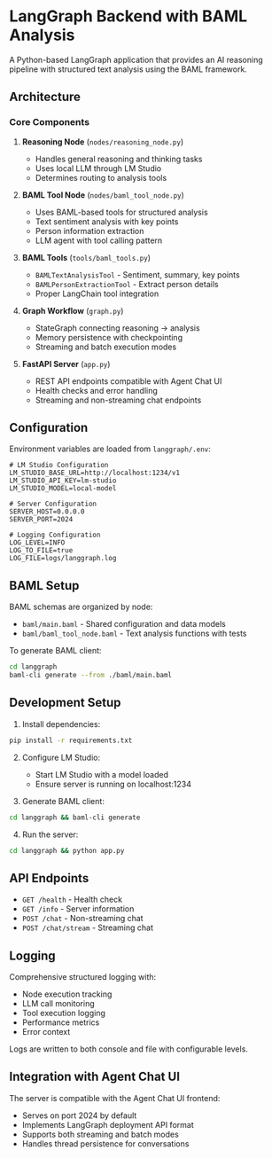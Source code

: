 # LangGraph Backend with BAML Analysis

A Python-based LangGraph application that provides an AI reasoning pipeline with structured text analysis using the BAML framework.

## Architecture

### Core Components

1. **Reasoning Node** (`nodes/reasoning_node.py`)
   - Handles general reasoning and thinking tasks
   - Uses local LLM through LM Studio
   - Determines routing to analysis tools

2. **BAML Tool Node** (`nodes/baml_tool_node.py`)  
   - Uses BAML-based tools for structured analysis
   - Text sentiment analysis with key points
   - Person information extraction
   - LLM agent with tool calling pattern

3. **BAML Tools** (`tools/baml_tools.py`)
   - `BAMLTextAnalysisTool` - Sentiment, summary, key points
   - `BAMLPersonExtractionTool` - Extract person details
   - Proper LangChain tool integration

4. **Graph Workflow** (`graph.py`)
   - StateGraph connecting reasoning → analysis
   - Memory persistence with checkpointing
   - Streaming and batch execution modes

5. **FastAPI Server** (`app.py`)
   - REST API endpoints compatible with Agent Chat UI
   - Health checks and error handling
   - Streaming and non-streaming chat endpoints

## Configuration

Environment variables are loaded from `langgraph/.env`:

```env
# LM Studio Configuration
LM_STUDIO_BASE_URL=http://localhost:1234/v1
LM_STUDIO_API_KEY=lm-studio
LM_STUDIO_MODEL=local-model

# Server Configuration  
SERVER_HOST=0.0.0.0
SERVER_PORT=2024

# Logging Configuration
LOG_LEVEL=INFO
LOG_TO_FILE=true
LOG_FILE=logs/langgraph.log
```

## BAML Setup

BAML schemas are organized by node:

- `baml/main.baml` - Shared configuration and data models
- `baml/baml_tool_node.baml` - Text analysis functions with tests

To generate BAML client:
```bash
cd langgraph
baml-cli generate --from ./baml/main.baml
```

## Development Setup

1. Install dependencies:
```bash
pip install -r requirements.txt
```

2. Configure LM Studio:
   - Start LM Studio with a model loaded
   - Ensure server is running on localhost:1234

3. Generate BAML client:
```bash
cd langgraph && baml-cli generate
```

4. Run the server:
```bash
cd langgraph && python app.py
```

## API Endpoints

- `GET /health` - Health check
- `GET /info` - Server information  
- `POST /chat` - Non-streaming chat
- `POST /chat/stream` - Streaming chat

## Logging

Comprehensive structured logging with:
- Node execution tracking
- LLM call monitoring
- Tool execution logging  
- Performance metrics
- Error context

Logs are written to both console and file with configurable levels.

## Integration with Agent Chat UI

The server is compatible with the Agent Chat UI frontend:
- Serves on port 2024 by default
- Implements LangGraph deployment API format
- Supports both streaming and batch modes
- Handles thread persistence for conversations